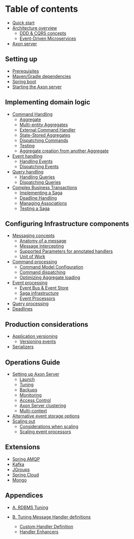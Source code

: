 # Table of contents

* [Quick start](introduction/quick-start.md)
* [Architecture overview](introduction/architecture-overview/architecture-overview.md)
    * [DDD & CQRS concepts](introduction/architecture-overview/ddd-cqrs-concepts.md)
    * [Event-Driven Microservices](introduction/architecture-overview/event-driven-microservices.md)
* [Axon server](introduction/axon-server.md)

## Setting up

* [Prerequisites](setting-up/prerequisites.md)
* [Maven/Gradle dependencies](setting-up/maven-dependencies.md)
* [Spring boot](setting-up/spring-boot.md)
* [Starting the Axon server](setting-up/starting-the-axon-server.md)

## Implementing domain logic

* [Command Handling](implementing-domain-logic/command-handling/command-handling.md)
    * [Aggregate](implementing-domain-logic/command-handling/aggregate.md)
    * [Multi-entity Aggregates](implementing-domain-logic/command-handling/multi-entity-aggregates.md)
    * [External Command Handler](implementing-domain-logic/command-handling/external-command-handler.md)
    * [State-Stored Aggregates](implementing-domain-logic/command-handling/state-stored-aggregates.md)
    * [Dispatching Commands](implementing-domain-logic/command-handling/dispatching-commands.md)
    * [Testing](implementing-domain-logic/command-handling/testing.md)
    * [Aggregate creation from another Aggregate](implementing-domain-logic/command-handling/aggregate-creation-from-aggregate.md)
* [Event handling](implementing-domain-logic/event-handling/event-handling.md)
    * [Handling Events](implementing-domain-logic/event-handling/handling-events.md)
    * [Dispatching Events](implementing-domain-logic/event-handling/dispatching-events.md)
    <!--* [Updating view model](implementing-domain-logic/event-handling/updating-view-model.md)-->
* [Query handling](implementing-domain-logic/query-handling/query-handling.md)
    * [Handling Queries](implementing-domain-logic/query-handling/handling-queries.md)
    * [Dispatching Queries](implementing-domain-logic/query-handling/dispatching-queries.md)
* [Complex Business Transactions](implementing-domain-logic/complex-business-transactions/complex-business-transactions.md)
    <!--* [Deciding when to use a Saga](implementing-domain-logic/complex-business-transactions/when-to-use-saga.md)-->
    * [Implementing a Saga](implementing-domain-logic/complex-business-transactions/implementing-saga.md)
    <!--* [Dealing with errors](implementing-domain-logic/complex-business-transactions/dealing-with-errors.md)-->
    * [Deadline Handling](implementing-domain-logic/complex-business-transactions/deadline-handling.md)
    * [Managing Associations](implementing-domain-logic/complex-business-transactions/managing-associations.md)
    * [Testing a Saga](implementing-domain-logic/complex-business-transactions/testing.md)
    <!--* [Alternatives to Sagas](... explain BPMN engines ...)-->
<!-- * [Connecting the UI](implementing-domain-logic/connecting-the-ui/connecting-the-ui.md)
    * [Command publishing use cases](implementing-domain-logic/connecting-the-ui/command-publishing-use-cases.md)
    * [Dealing with eventual consistency](implementing-domain-logic/connecting-the-ui/dealing-with-eventual-consistency.md)
    * [Query publishing use cases](implementing-domain-logic/connecting-the-ui/query-publishing-use-cases.md) -->


## Configuring Infrastructure components

* [Messaging concepts](configuring-infrastructure-components/messaging-concepts/messaging-concepts.md)
    * [Anatomy of a message](configuring-infrastructure-components/messaging-concepts/message-anatomy.md)
    * [Message Intercepting](configuring-infrastructure-components/messaging-concepts/message-intercepting.md)
    * [Supported Parameters for annotated handlers](configuring-infrastructure-components/messaging-concepts/supported-parameters-for-annotated-handlers.md)
    * [Unit of Work](configuring-infrastructure-components/messaging-concepts/unit-of-work.md)
* [Command processing](configuring-infrastructure-components/command-processing/command-processing.md)
    * [Command Model Configuration](configuring-infrastructure-components/command-processing/command-model-configuration.md)
    * [Command dispatching](configuring-infrastructure-components/command-processing/command-dispatching.md)
    * [Optimizing Aggregate loading](configuring-infrastructure-components/command-processing/optimizing-aggregate-loading.md)
* [Event processing](configuring-infrastructure-components/event-processing/event-processing.md)
    * [Event Bus & Event Store](configuring-infrastructure-components/event-processing/event-bus-and-event-store.md)
    * [Saga infrastructure](configuring-infrastructure-components/event-processing/saga-infrastructure.md)
    * [Event Processors](configuring-infrastructure-components/event-processing/event-processors.md)
* [Query processing](configuring-infrastructure-components/query-processing.md)
* [Deadlines](configuring-infrastructure-components/deadlines.md)

## Production considerations

* [Application versioning](production-considerations/application-versioning/application-versioning.md)
    * [Versioning events](production-considerations/application-versioning/versioning-events.md)
* [Serializers](production-considerations/serializers/serializers.md)
<!--
    * [Custom serializer](production-considerations/serializers/_custom-serializer.md)
    * [Content type converters](production-considerations/serializers/_content-type-converters.md)
-->

## Operations Guide 

* [Setting up Axon Server](operations-guide/setting-up-axon-server/setting-up-axon-server.md)
    * [Launch](operations-guide/setting-up-axon-server/launch.md)
    * [Tuning](operations-guide/setting-up-axon-server/tuning.md)
    * [Backups](operations-guide/setting-up-axon-server/backups.md)
    * [Monitoring](operations-guide/setting-up-axon-server/monitoring.md)
    * [Access Control](operations-guide/setting-up-axon-server/access-control.md)
    * [Axon Server clustering](operations-guide/setting-up-axon-server/axon-server-clustering.md)
    * [Multi-context](operations-guide/setting-up-axon-server/multi-context.md)
* [Alternative event storage options](operations-guide/alternative-event-storage-options.md)
* [Scaling out](operations-guide/scaling-out/scaling-out.md)
    * [Considerations when scaling](operations-guide/scaling-out/considerations-when-scaling.md)
    * [Scaling event processors](operations-guide/scaling-out/scaling-event-processors.md)

## Extensions

* [Spring AMQP](extensions/spring-amqp.md)
* [Kafka](extensions/kafka.md)
* [JGroups](extensions/jgroups.md)
* [Spring Cloud](extensions/spring-cloud.md)
* [Mongo](extensions/mongo.md)

## Appendices

* [A. RDBMS Tuning](appendices/rdbms-tuning.md)

* [B. Tuning Message Handler definitions](appendices/handler-definitions/handler-definitions.md)
    * [Custom Handler Definition](appendices/handler-definitions/custom-handler-definition.md)
    * [Handler Enhancers](appendices/handler-definitions/custom-handler-enhancers.md)
